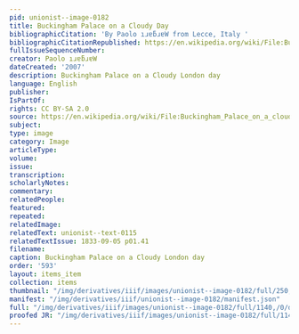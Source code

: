```yaml
---
pid: unionist--image-0182
title: Buckingham Palace on a Cloudy Day
bibliographicCitation: 'By Paolo ıɹɐƃɹɐW from Lecce, Italy '
bibliographicCitationRepublished: https://en.wikipedia.org/wiki/File:Buckingham_Palace_on_a_cloudy_day.jpg#/media/File:Buckingham_Palace_on_a_cloudy_day.jpg
fullIssueSequenceNumber: 
creator: Paolo ıɹɐƃɹɐW
dateCreated: '2007'
description: Buckingham Palace on a Cloudy London day
language: English
publisher: 
IsPartOf: 
rights: CC BY-SA 2.0
source: https://en.wikipedia.org/wiki/File:Buckingham_Palace_on_a_cloudy_day.jpg#/media/File:Buckingham_Palace_on_a_cloudy_day.jpg
subject: 
type: image
category: Image
articleType: 
volume: 
issue: 
transcription: 
scholarlyNotes: 
commentary: 
relatedPeople: 
featured: 
repeated: 
relatedImage: 
relatedText: unionist--text-0115
relatedTextIssue: 1833-09-05 p01.41
filename: 
caption: Buckingham Palace on a Cloudy London day
order: '593'
layout: items_item
collection: items
thumbnail: "/img/derivatives/iiif/images/unionist--image-0182/full/250,/0/default.jpg"
manifest: "/img/derivatives/iiif/unionist--image-0182/manifest.json"
full: "/img/derivatives/iiif/images/unionist--image-0182/full/1140,/0/default.jpg"
proofed JR: "/img/derivatives/iiif/images/unionist--image-0182/full/1140,/0/default.jpg"
---
```

